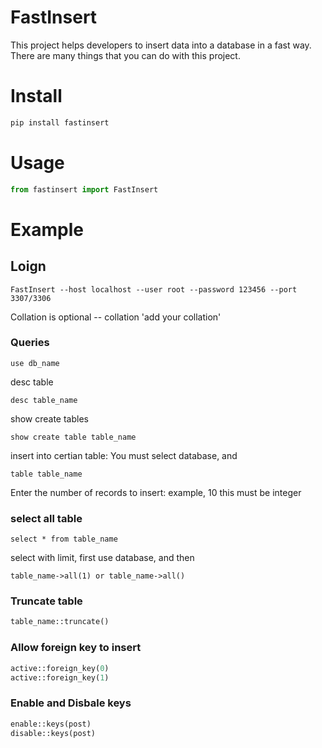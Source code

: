 # FastInsert

This project helps developers to insert data into a database in a fast way. There are many things that you can do with this project.

# Install

```python 
pip install fastinsert 
```

# Usage 

```python
from fastinsert import FastInsert   
``` 

# Example
## Loign 

```
FastInsert --host localhost --user root --password 123456 --port 3307/3306 
```

Collation is optional -- collation 'add your collation'


### Queries 

```mysql 
use db_name 
``` 
desc table
```mysql 
desc table_name
```
show create tables 

```mysql 
show create table table_name
```

insert into certian table: You must select database, and
``` mysql 
table table_name
``` 

Enter the number of records to insert: example, 10
this must be integer

### select all table 

```mysql 
select * from table_name
```
select with limit, first use database, and then 
```mysql 
table_name->all(1) or table_name->all()
```

### Truncate table 
```python
table_name::truncate() 
```
### Allow foreign key to insert 
```python
active::foreign_key(0)
active::foreign_key(1)
```
### Enable and Disbale keys 
```python 
enable::keys(post) 
disable::keys(post) 
```
